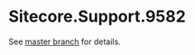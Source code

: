 # Sitecore.Support.9582

See [master branch](https://github.com/sitecoresupport/Sitecore.Support.9582) for details.